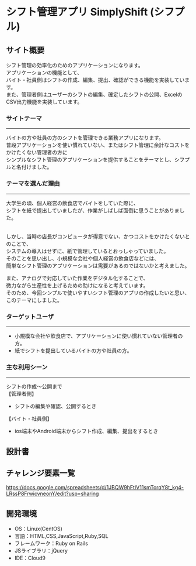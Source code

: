 # シフト管理アプリ  SimplyShift (シフプル)

## サイト概要
シフト管理の効率化のためのアプリケーションになります。
<br>
アプリケーションの機能として、
<br>
バイト・社員側はシフトの作成、編集、提出、確認ができる機能を実装しています。
<br>
また、管理者側はユーザーのシフトの編集、確定したシフトの公開、ExcelのCSV出力機能を実装しています。


### サイトテーマ
***
バイトの方や社員の方のシフトを管理できる業務アプリになります。
<br>
普段アプリケーションを使い慣れていない、またはシフト管理に余計なコストをかけたくない管理者の方に
<br>
シンプルなシフト管理のアプリケーションを提供することをテーマとし、シフプルと名付けました。

### テーマを選んだ理由
***
  大学生の頃、個人経営の飲食店でバイトをしていた際に、
  <br>
  シフトを紙で提出していましたが、作業がしばしば面倒に思うことがありました。
  
  <br>
  しかし、当時の店長がコンピュータが得意でない、かつコストをかけたくないとのことで、
  <br>
  システムの導入はせずに、紙で管理しているとおっしゃっていました。
  <br>
  そのことを思い出し、小規模な会社や個人経営の飲食店などには、
  <br>
  簡単なシフト管理のアプリケーションは需要があるのではないかと考えました。
  <br>
  
  また、アナログで対応していた作業をデジタル化することで、
  <br>
  微力ながら生産性を上げるための助けになると考えています。
  <br>
  そのため、今回シンプルで使いやすいシフト管理のアプリの作成したいと思い、このテーマにしました。


### ターゲットユーザ
***
 - 小規模な会社や飲食店で、アプリケーションに使い慣れていない管理者の方。
 - 紙でシフトを提出しているバイトの方や社員の方。


### 主な利用シーン
***
シフトの作成〜公開まで  
【管理者側】  
- シフトの編集や確認、公開するとき  

【バイト・社員側】  
- ios端末やAndroid端末からシフト作成、編集、提出をするとき

## 設計書


## チャレンジ要素一覧
https://docs.google.com/spreadsheets/d/1JBQW9hFtIV11smTorqY8t_kg4-LRssP8FrwicvneonY/edit?usp=sharing

## 開発環境
- OS：Linux(CentOS)
- 言語：HTML,CSS,JavaScript,Ruby,SQL
- フレームワーク：Ruby on Rails
- JSライブラリ：jQuery
- IDE：Cloud9
